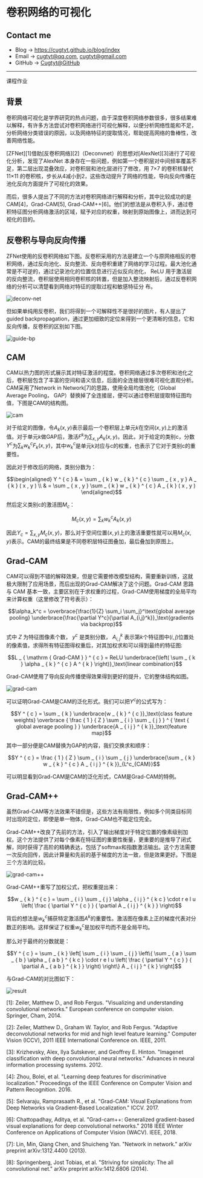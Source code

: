 # 卷积网络的可视化

## Contact me

* Blog -> <https://cugtyt.github.io/blog/index>
* Email -> <cugtyt@qq.com>, <cugtyt@gmail.com>
* GitHub -> [Cugtyt@GitHub](https://github.com/Cugtyt)

---

<head>
    <script src="https://cdn.mathjax.org/mathjax/latest/MathJax.js?config=TeX-AMS-MML_HTMLorMML" type="text/javascript"></script>
    <script type="text/x-mathjax-config">
        MathJax.Hub.Config({
            tex2jax: {
            skipTags: ['script', 'noscript', 'style', 'textarea', 'pre'],
            inlineMath: [['$','$']]
            }
        });
    </script>
</head>

课程作业

## 背景

卷积网络可视化是学界研究的热点问题，由于深度卷积网络参数很多，很多结果难以解释，有许多方法尝试对卷积网络进行可视化解释，以便分析网络性能和不足，分析网络分类错误的原因，以及网络特征的提取情况，帮助提高网络的鲁棒性，改善网络性能。

[ZFNet][1]借助[反卷积网络][2]（Deconvnet）的思想对[AlexNet][3]进行了可视化分析，发现了AlexNet 本身存在一些问题，例如第一个卷积层对中间频率覆盖不足，第二层出现混叠效应，对卷积层和池化层进行了修改，用 7×7 的卷积核替代 11×11 的卷积核，步长从4减小到2，这些改动提升了网络的性能，导向反向传播在池化反向方面提升了可视化的效果。

而后，很多人提出了不同的方法对卷积网络进行解释和分析，其中比较成功的是CAM[4]，Grad-CAM[5], Grad-CAM++[6]。他们的想法是从卷积入手，通过卷积特征图分析网络激活的区域，赋予对应的权重，映射到原始图像上，进而达到可视化的目的。

## 反卷积与导向反向传播

ZFNet使用的反卷积网络如下图。反卷积采用的方法是建立一个与原网络相反的卷积网络，通过反向池化、反向整流、反向卷积重建了网络的学习过程。最大池化通常是不可逆的，通过记录池化的位置信息进行近似反向池化， ReLU 用于激活层的反向整流，卷积层使用相同卷积核的转置，但是加入整流映射后，通过反卷积网络的分析可以清楚看到网络对特征的提取过程和敏感特征分
布。

![deconv-net](R/cnn-vis-deconv.png)

但如果单纯用反卷积，我们将得到一个可解释性不是很好的图片，有人提出了guided backpropagation，通过更加细致的定位来得到一个更清晰的信息，它和反向传播，反卷积的区别如下图。

![guide-bp](R/cnn-vis-guided-bp.png)

## CAM

CAM以热力图的形式展示其对特征激活的程度。卷积网络通过多次卷积和池化之后，卷积层包含了丰富的空间和语义信息，后面的全连接层很难可视化直观分析。CAM采用了Network in Network[7]的思路，使用全局均值池化（Global Average Pooling， GAP）替换掉了全连接层，便可以通过卷积层提取特征图均值，下图是CAM的结构图。

![cam](R/cnn-vis-cam.png)

对于给定的图像，令$A_k(x,y)$表示最后一个卷积层上单元$k$在空间$(x,y)$上的激活值。对于单元$k$做GAP后，激活$F^k$为$\sum _ { x , y } A _ { k } ( x , y )$。因此，对于给定的类别c，分数$Y^c$为$\sum _ { k } w _ { k } ^ { c } F _ { k } ( x , y )$，其中$w^c_k$是单元k对应与c的权重，也表示了它对于类别c的重要性。

因此对于修改后的网络，类别分数为：

$$\begin{aligned} Y ^ { c } & = \sum _ { k } w _ { k } ^ { c } \sum _ { x , y } A _ { k } ( x , y ) \\ & = \sum _ { x , y } \sum _ { k } w _ { k } ^ { c } A _ { k } ( x , y ) \end{aligned}$$

然后定义类别c的激活图$M_c$：

$$M _ { c } ( x , y ) = \sum _ { k } w _ { k } ^ { c } A _ { k } ( x , y )$$

因此$Y _ { c } = \sum _ { x , y } M _ { c } ( x , y )$，那么对于空间位置$(x, y)$上的激活重要性就可以用$M_c(x,y)$表示。CAM的最终结果是不同卷积层特征图叠加，最后叠加到原图上。

## Grad-CAM

CAM可以得到不错的解释效果，但是它需要修改模型结构，需要重新训练，这就极大限制了应用场景，而后出现的Grad-CAM解决了这个问题。Grad-CAM 思路与 CAM 基本一致，主要区别在于求权重的过程，Grad-CAM使用梯度的全局平均来计算权重（这里修改了符号表示）：

$$\alpha_k^c = 
\overbrace{\frac{1}{Z} \sum_i \sum_j}^\text{global average pooling}
\underbrace{\frac{\partial Y^c}{\partial A_{i,j}^k}}_\text{gradients via backprop}$$

式中 $Z$ 为特征图像素个数， $y^c$ 是类别分数， $A^k_{i,j}$ 表示第$k$个特征图中$(i,j)$位置处的像素值，求得所有特征图得权重后，对其加权求和可以得到最终的特征图:

$$L _ { \mathrm { Grad-CAM } } ^ { c } = ReLU \underbrace{\left( \sum _ { k } \alpha _ { k } ^ { c } A ^ { k } \right)}_\text{linear combination}$$

Grad-CAM使用了导向反向传播使得效果得到更好的提升，它的整体结构如图。

![grad-cam](R/cnn-vis-grad-cam.png)

可以证明Grad-CAM是CAM的泛化形式。我们可以把$Y^c$的公式写为：

$$Y ^ { c } = \sum _ { k } \underbrace{w _ { k } ^ { c }}_\text{class feature weights} \overbrace { \frac { 1 } { Z } \sum _ { i } \sum _ { j } } ^ { \text { global average pooling } } \underbrace{A _ { i j } ^ { k }}_\text{feature map}$$

其中一部分便是CAM替换为GAP的内容，我们交换求和顺序：

$$Y ^ { c } = \frac { 1 } { Z } \sum _ { i } \sum _ { j } \underbrace{\sum _ { k } w _ { k } ^ { c } A _ { i j } ^ { k }}_{L^c_{CAM}}$$

可以明显看到Grad-CAM是CAM的泛化形式，CAM是Grad-CAM的特例。

## Grad-CAM++

虽然Grad-CAM等方法效果不错但是，这些方法有局限性，例如多个同类目标同时出现的定位，即使是单一物体，Grad-CAM也不能定位完全。

Grad-CAM++改良了先前的方法，引入了输出梯度对于特定位置的像素级别加权。这个方法提供了对每个像素在特征图的重要性衡量，更重要的是推导了闭式解，同时获得了高阶的精确表达，包括了softmax和指数激活输出。这个方法需要一次反向回传，因此计算量和先前的基于梯度的方法一致，但是效果更好。下图是三个方法的比较。

![grad-cam++](R/cnn-vis-grad-cam++.png)

Grad-CAM++重写了加权公式，把权重提出来：

$$w _ { k } ^ { c } = \sum _ { i } \sum _ { j } \alpha _ { i j } ^ { k c } \cdot r e l u \left( \frac { \partial Y ^ { c } } { \partial A _ { i j } ^ { k } } \right)$$

背后的想法是$w^c_k$捕获特定激活图$A^k$的重要性。激活图在像素上正的梯度代表对分数正的影响。这样保证了权重$w^c_k$是加权平均而不是全局平均。

那么对于最终的分数就是：

$$Y ^ { c } = \sum _ { k } \left[ \sum _ { i } \sum _ { j } \left\{ \sum _ { a } \sum _ { b } \alpha _ { a b } ^ { k c } \cdot r e l u \left( \frac { \partial Y ^ { c } } { \partial A _ { a b } ^ { k } } \right) \right\} A _ { i j } ^ { k } \right]$$

与Grad-CAM的对比图如下：

![result](R/cnn-vis-result.png)

[1]: Zeiler, Matthew D., and Rob Fergus. "Visualizing and understanding convolutional networks." European conference on computer vision. Springer, Cham, 2014.

[2]: Zeiler, Matthew D., Graham W. Taylor, and Rob Fergus. "Adaptive deconvolutional networks for mid and high level feature learning." Computer Vision (ICCV), 2011 IEEE International Conference on. IEEE, 2011.

[3]: Krizhevsky, Alex, Ilya Sutskever, and Geoffrey E. Hinton. "Imagenet classification with deep convolutional neural networks." Advances in neural information processing systems. 2012.

[4]: Zhou, Bolei, et al. "Learning deep features for discriminative localization." Proceedings of the IEEE Conference on Computer Vision and Pattern Recognition. 2016.

[5]: Selvaraju, Ramprasaath R., et al. "Grad-CAM: Visual Explanations from Deep Networks via Gradient-Based Localization." ICCV. 2017.

[6]: Chattopadhay, Aditya, et al. "Grad-cam++: Generalized gradient-based visual explanations for deep convolutional networks." 2018 IEEE Winter Conference on Applications of Computer Vision (WACV). IEEE, 2018.

[7]: Lin, Min, Qiang Chen, and Shuicheng Yan. "Network in network." arXiv preprint arXiv:1312.4400 (2013).

[8]: Springenberg, Jost Tobias, et al. "Striving for simplicity: The all convolutional net." arXiv preprint arXiv:1412.6806 (2014).